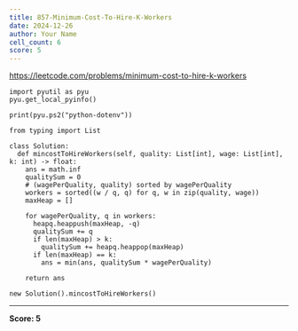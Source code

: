 ```yaml
---
title: 857-Minimum-Cost-To-Hire-K-Workers
date: 2024-12-26
author: Your Name
cell_count: 6
score: 5
---
```


https://leetcode.com/problems/minimum-cost-to-hire-k-workers


```
import pyutil as pyu
pyu.get_local_pyinfo()
```


```
print(pyu.ps2("python-dotenv"))
```


```
from typing import List
```


```
class Solution:
  def mincostToHireWorkers(self, quality: List[int], wage: List[int], k: int) -> float:
    ans = math.inf
    qualitySum = 0
    # (wagePerQuality, quality) sorted by wagePerQuality
    workers = sorted((w / q, q) for q, w in zip(quality, wage))
    maxHeap = []

    for wagePerQuality, q in workers:
      heapq.heappush(maxHeap, -q)
      qualitySum += q
      if len(maxHeap) > k:
        qualitySum += heapq.heappop(maxHeap)
      if len(maxHeap) == k:
        ans = min(ans, qualitySum * wagePerQuality)

    return ans
```


```
new Solution().mincostToHireWorkers()
```


---
**Score: 5**